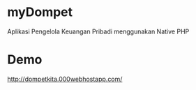 # myDompet
Aplikasi Pengelola Keuangan Pribadi menggunakan Native PHP

# Demo
http://dompetkita.000webhostapp.com/
